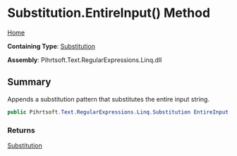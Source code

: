 # Substitution\.EntireInput\(\) Method

[Home](../../../../../../README.md)

**Containing Type**: [Substitution](../README.md)

**Assembly**: Pihrtsoft\.Text\.RegularExpressions\.Linq\.dll

## Summary

Appends a substitution pattern that substitutes the entire input string\.

```csharp
public Pihrtsoft.Text.RegularExpressions.Linq.Substitution EntireInput()
```

### Returns

[Substitution](../README.md)

